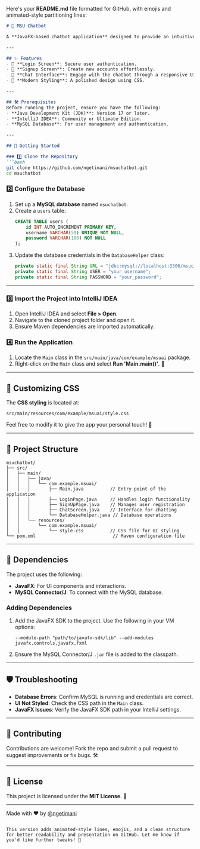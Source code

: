 Here's your **README.md** file formatted for GitHub, with emojis and animated-style partitioning lines:

```markdown
# 🚀 MSU Chatbot

A **JavaFX-based chatbot application** designed to provide an intuitive GUI for login, signup, and chat functionalities. 🌟

---

## ✨ Features
- 🔐 **Login Screen**: Secure user authentication.
- 📝 **Signup Screen**: Create new accounts effortlessly.
- 💬 **Chat Interface**: Engage with the chatbot through a responsive UI.
- 🎨 **Modern Styling**: A polished design using CSS.

---

## 🛠 Prerequisites
Before running the project, ensure you have the following:
- **Java Development Kit (JDK)**: Version 17 or later.
- **IntelliJ IDEA**: Community or Ultimate Edition.
- **MySQL Database**: For user management and authentication.

---

## 🚧 Getting Started

### 1️⃣ Clone the Repository
```bash
git clone https://github.com/ngetimani/msuchatbot.git
cd msuchatbot
```

### 2️⃣ Configure the Database
1. Set up a **MySQL database** named `msuchatbot`.
2. Create a `users` table:
   ```sql
   CREATE TABLE users (
       id INT AUTO_INCREMENT PRIMARY KEY,
       username VARCHAR(50) UNIQUE NOT NULL,
       password VARCHAR(100) NOT NULL
   );
   ```
3. Update the database credentials in the `DatabaseHelper` class:
   ```java
   private static final String URL = "jdbc:mysql://localhost:3306/msuchatbot";
   private static final String USER = "your_username";
   private static final String PASSWORD = "your_password";
   ```

---

### 3️⃣ Import the Project into IntelliJ IDEA
1. Open IntelliJ IDEA and select **File > Open**.
2. Navigate to the cloned project folder and open it.
3. Ensure Maven dependencies are imported automatically.

### 4️⃣ Run the Application
1. Locate the `Main` class in the `src/main/java/com/example/msuai` package.
2. Right-click on the `Main` class and select **Run 'Main.main()'**. 🚀

---

## 🎨 Customizing CSS
The **CSS styling** is located at:
```
src/main/resources/com/example/msuai/style.css
```
Feel free to modify it to give the app your personal touch! 💅

---

## 📂 Project Structure
```plaintext
msuchatbot/
├── src/
│   ├── main/
│   │   ├── java/
│   │   │   └── com.example.msuai/
│   │   │       ├── Main.java          // Entry point of the application
│   │   │       ├── LoginPage.java     // Handles login functionality
│   │   │       ├── SignUpPage.java    // Manages user registration
│   │   │       ├── ChatScreen.java    // Interface for chatting
│   │   │       └── DatabaseHelper.java // Database operations
│   │   └── resources/
│   │       └── com.example.msuai/
│   │           └── style.css          // CSS file for UI styling
└── pom.xml                             // Maven configuration file
```

---

## 🧩 Dependencies
The project uses the following:
- **JavaFX**: For UI components and interactions.
- **MySQL Connector/J**: To connect with the MySQL database.

### Adding Dependencies
1. Add the JavaFX SDK to the project. Use the following in your VM options:
   ```plaintext
   --module-path "path/to/javafx-sdk/lib" --add-modules javafx.controls,javafx.fxml
   ```
2. Ensure the MySQL Connector/J `.jar` file is added to the classpath.

---

## 🛡 Troubleshooting
- **Database Errors**: Confirm MySQL is running and credentials are correct.
- **UI Not Styled**: Check the CSS path in the `Main` class.
- **JavaFX Issues**: Verify the JavaFX SDK path in your IntelliJ settings.

---

## 🤝 Contributing
Contributions are welcome! Fork the repo and submit a pull request to suggest improvements or fix bugs. 🛠

---

## 📜 License
This project is licensed under the **MIT License**. 📄

---

Made with ❤️ by [@ngetimani](https://github.com/ngetimani)
```

This version adds animated-style lines, emojis, and a clean structure for better readability and presentation on GitHub. Let me know if you'd like further tweaks! 🎉
